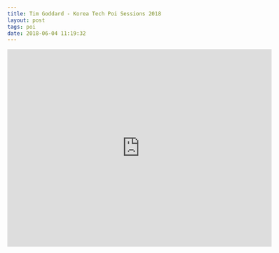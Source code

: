 ```yaml
---
title: Tim Goddard - Korea Tech Poi Sessions 2018
layout: post
tags: poi
date: 2018-06-04 11:19:32
---
```

<iframe width="603" height="452" src="https://www.youtube.com/embed/GWNoRtvGvXI" frameborder="0" allowfullscreen="true"></iframe>
